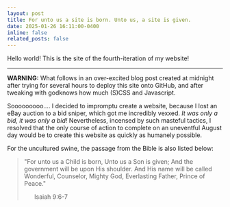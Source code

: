 ```yaml
---
layout: post
title: For unto us a site is born. Unto us, a site is given.
date: 2025-01-26 16:11:00-0400
inline: false
related_posts: false
---
```


Hello world! This is the site of the fourth-iteration of my website!

---

**WARNING:** What follows in an over-excited blog post created at midnight after trying for several hours to deploy this site onto GitHub, and after tweaking with godknows how much (S)CSS and Javascript.


Sooooooooo.... I decided to impromptu create a website, because I lost an eBay auction to a bid sniper, which got me incredibly vexxed. *It was only a bid, it was only a bid!* Nevertheless, incensed by such masteful tactics, I resolved that the only course of action to complete on an uneventful August day would be to create this website as quickly as humanely possible.

For the uncultured swine, the passage from the Bible is also listed below:

> "For unto us a Child is born, Unto us a Son is given; And the government will be upon His shoulder. And His name will be called Wonderful, Counselor, Mighty God, Everlasting Father, Prince of Peace."
> <ul>Isaiah 9:6-7</ul>


